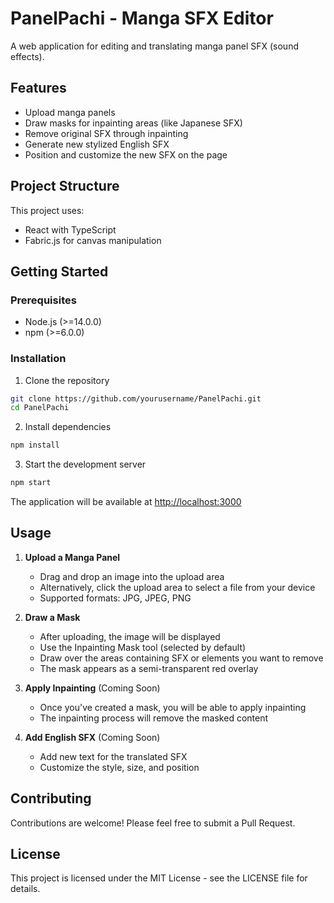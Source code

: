 # PanelPachi - Manga SFX Editor

A web application for editing and translating manga panel SFX (sound effects).

## Features

- Upload manga panels
- Draw masks for inpainting areas (like Japanese SFX)
- Remove original SFX through inpainting
- Generate new stylized English SFX
- Position and customize the new SFX on the page

## Project Structure

This project uses:
- React with TypeScript
- Fabric.js for canvas manipulation

## Getting Started

### Prerequisites

- Node.js (>=14.0.0)
- npm (>=6.0.0)

### Installation

1. Clone the repository
```bash
git clone https://github.com/yourusername/PanelPachi.git
cd PanelPachi
```

2. Install dependencies
```bash
npm install
```

3. Start the development server
```bash
npm start
```

The application will be available at [http://localhost:3000](http://localhost:3000)

## Usage

1. **Upload a Manga Panel**
   - Drag and drop an image into the upload area
   - Alternatively, click the upload area to select a file from your device
   - Supported formats: JPG, JPEG, PNG

2. **Draw a Mask**
   - After uploading, the image will be displayed
   - Use the Inpainting Mask tool (selected by default)
   - Draw over the areas containing SFX or elements you want to remove
   - The mask appears as a semi-transparent red overlay

3. **Apply Inpainting** (Coming Soon)
   - Once you've created a mask, you will be able to apply inpainting 
   - The inpainting process will remove the masked content

4. **Add English SFX** (Coming Soon)
   - Add new text for the translated SFX
   - Customize the style, size, and position

## Contributing

Contributions are welcome! Please feel free to submit a Pull Request.

## License

This project is licensed under the MIT License - see the LICENSE file for details.
